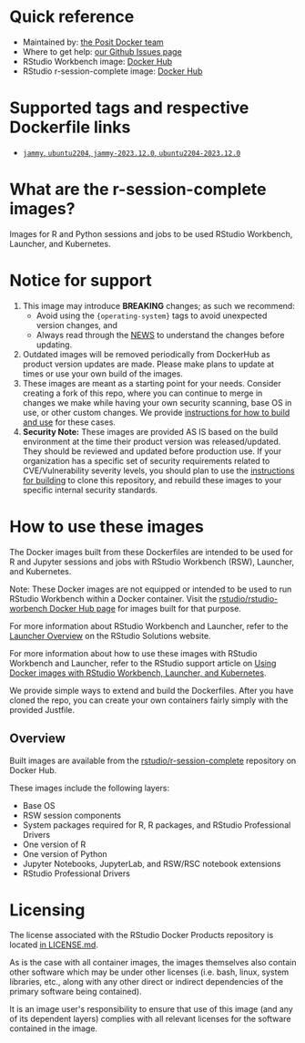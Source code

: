 # Quick reference

* Maintained by: [the Posit Docker team](https://github.com/rstudio/rstudio-docker-products)
* Where to get help: [our Github Issues page](https://github.com/rstudio/rstudio-docker-products/issues)
* RStudio Workbench image: [Docker Hub](https://hub.docker.com/r/rstudio/rstudio-workbench)
* RStudio r-session-complete image: [Docker Hub](https://hub.docker.com/r/rstudio/r-session-complete)

# Supported tags and respective Dockerfile links

* [`jammy`, `ubuntu2204`, `jammy-2023.12.0`, `ubuntu2204-2023.12.0`](https://github.com/rstudio/rstudio-docker-products/blob/main/r-session-complete/Dockerfile.ubuntu2204)

# What are the r-session-complete images?

Images for R and Python sessions and jobs to be used RStudio Workbench, Launcher, and Kubernetes.

# Notice for support 

1. This image may introduce **BREAKING** changes; as such we recommend:
   - Avoid using the `{operating-system}` tags to avoid unexpected version changes, and
   - Always read through the [NEWS](./NEWS.md) to understand the changes before updating.
1. Outdated images will be removed periodically from DockerHub as product version updates are made. Please make plans to
   update at times or use your own build of the images.
1. These images are meant as a starting point for your needs. Consider creating a fork of this repo, where you can
   continue to merge in changes we make while having your own security scanning, base OS in use, or other custom
   changes. We
   provide [instructions for how to build and use](#how-to-use-these-docker-images)
   for these cases.
1. **Security Note:** These images are provided AS IS based on the build environment at the time their product version was released/updated. They should be reviewed and updated before production use. If your organization has a specific set of security requirements related to CVE/Vulnerability severity levels, you should plan to use the [instructions for building](https://github.com/rstudio/rstudio-docker-products#instructions-for-building) to clone this repository, and rebuild these images to your specific internal security standards.

# How to use these images

The Docker images built from these Dockerfiles are intended to be used for R and
Jupyter sessions and jobs with RStudio Workbench (RSW), Launcher, and
Kubernetes.

Note: These Docker images are not equipped or intended to be used to run RStudio
Workbench within a Docker container. Visit the
[rstudio/rstudio-worbench Docker Hub page](https://hub.docker.com/r/rstudio/rstudio-workbench)
for images built for that purpose.

For more information about RStudio Workbench and Launcher, refer to the
[Launcher Overview](https://solutions.rstudio.com/launcher/overview/) on the
RStudio Solutions website.

For more information about how to use these images with RStudio Workbench and
Launcher, refer to the RStudio support article on [Using Docker images with
RStudio Workbench, Launcher, and
Kubernetes](https://support.rstudio.com/hc/en-us/articles/360019253393-Using-Docker-images-with-RStudio-Server-Pro-Launcher-and-Kubernetes).

We provide simple ways to extend and build the Dockerfiles. After you have cloned the repo, you can create your own 
containers fairly simply with the provided Justfile.

## Overview

Built images are available from the
[rstudio/r-session-complete](https://hub.docker.com/r/rstudio/r-session-complete)
repository on Docker Hub.

These images include the following layers:

* Base OS
* RSW session components
* System packages required for R, R packages, and RStudio Professional Drivers
* One version of R
* One version of Python
* Jupyter Notebooks, JupyterLab, and RSW/RSC notebook extensions
* RStudio Professional Drivers

# Licensing

The license associated with the RStudio Docker Products repository is located [in LICENSE.md](https://github.com/rstudio/rstudio-docker-products/blob/main/LICENSE.md).

As is the case with all container images, the images themselves also contain other software which may be under other
licenses (i.e. bash, linux, system libraries, etc., along with any other direct or indirect dependencies of the primary
software being contained).

It is an image user's responsibility to ensure that use of this image (and any of its dependent layers) complies with
all relevant licenses for the software contained in the image.
